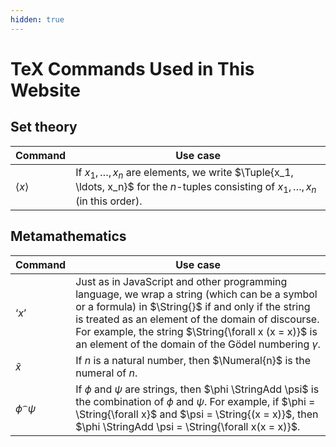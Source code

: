 ```yaml
---
hidden: true
---
```

# TeX Commands Used in This Website

## Set theory

| Command                                                           | Use case                                                                                                                                     |
| ----------------------------------------------------------------- | -------------------------------------------------------------------------------------------------------------------------------------------- |
| $\newcommand{\Tuple}[1]{\left\langle #1 \right\rangle} \Tuple{x}$ | If $x_1, \ldots, x_n$ are elements, we write $\Tuple{x_1, \ldots, x_n}$ for the $n$-tuples consisting of $x_1, \ldots, x_n$ (in this order). |


## Metamathematics

| Command                                                    | Use case                                                                                                                                                                                                                                                                                                                    |
| ---------------------------------------------------------- | --------------------------------------------------------------------------------------------------------------------------------------------------------------------------------------------------------------------------------------------------------------------------------------------------------------------------- |
| $\newcommand{\String}[1]{\text{`} #1 \text{'}} \String{x}$ | Just as in JavaScript and other programming language, we wrap a string (which can be a symbol or a formula) in $\String{}$ if and only if the string is treated as an element of the domain of discourse. For example, the string $\String{\forall x (x = x)}$ is an element of the domain of the Gödel numbering $\gamma$. |
| $\newcommand{\Numeral}[1]{\tilde{#1}} \Numeral{x}$         | If $n$ is a natural number, then $\Numeral{n}$ is the numeral of $n$.                                                                                                                                                                                                                                                       |
| $\newcommand{\StringAdd}{{^\frown}} \phi \StringAdd \psi$  | If $\phi$ and $\psi$ are strings, then $\phi \StringAdd \psi$ is the combination of $\phi$ and $\psi$. For example, if $\phi = \String{\forall x}$ and $\psi = \String{(x = x)}$, then $\phi \StringAdd \psi = \String{\forall x(x = x)}$.                                                                                  |
